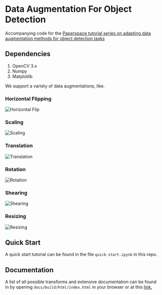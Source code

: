 # Data Augmentation For Object Detection

Accompanying code for the [Paperspace tutorial series on adapting data augmentation methods for object detection tasks]()

## Dependencies
1. OpenCV 3.x
2. Numpy
3. Matplotlib

We support a variety of data augmentations, like.

### Horizontal Flipping
![Horizontal Flip](https://raw.githubusercontent.com/ayooshkathuria/Data-Augmentation-for-Object-Detection/master/Images/hflip.png?token=AVrWFyRVnW0ZyyiAAjSWuewDujvpSFTkks5boLdDwA%3D%3D)
### Scaling
![Scaling](https://raw.githubusercontent.com/ayooshkathuria/Data-Augmentation-for-Object-Detection/master/Images/scale_aug.png?token=AVrWFxbzChIuUno6yOFMxo66mKtziDvwks5boLfxwA%3D%3D)

### Translation
![Translation](https://raw.githubusercontent.com/ayooshkathuria/Data-Augmentation-for-Object-Detection/master/Images/transl_aug.png?token=AVrWF7QvE4Q5tVom71L424puYpS0l9zSks5boLhKwA%3D%3D)

### Rotation
![Rotation](https://raw.githubusercontent.com/ayooshkathuria/Data-Augmentation-for-Object-Detection/master/Images/rotate.png?token=AVrWF89KGhcZzhOG9RxH1gBveXjRaQGNks5boLfbwA%3D%3D)

### Shearing
![Shearing](https://raw.githubusercontent.com/ayooshkathuria/Data-Augmentation-for-Object-Detection/master/Images/shear_box.png?token=AVrWFxJhfYZoxI5ipwxatGMbrDoMfcwBks5boLgswA%3D%3D)

### Resizing
![Resizing](https://raw.githubusercontent.com/ayooshkathuria/Data-Augmentation-for-Object-Detection/master/Images/resize.png?token=AVrWF2JYmMhIisAcUnTuMwQverEwuw15ks5boLgVwA%3D%3D)


## Quick Start
A quick start tutorial can be found in the file `quick-start.ipynb` in this repo.

## Documentation
A list of all possible transforms and extensive documentation can be found in by opening `docs/build/html/index.html` in your browser or at this [link.](https://augmentationlib.paperspace.com/)
